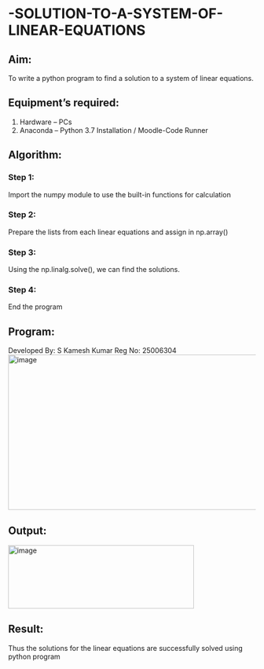 # -SOLUTION-TO-A-SYSTEM-OF-LINEAR-EQUATIONS
## Aim:
To write a python program to find a solution to a system of linear equations.
## Equipment’s required:
1. 	Hardware – PCs
2. 	Anaconda – Python 3.7 Installation / Moodle-Code Runner
## Algorithm:
### Step 1: 
Import the numpy module to use the built-in functions for calculation
### Step 2: 
Prepare the lists from each linear equations and assign in np.array()
### Step 3: 
Using the np.linalg.solve(), we can find the solutions.
### Step 4: 
End the program
## Program:
Developed By: S Kamesh Kumar
Reg No: 25006304
<img width="560" height="316" alt="image" src="https://github.com/user-attachments/assets/6ca316c4-0e13-48e1-ad9a-b7de7d2b2a9d" />


## Output:
<img width="378" height="129" alt="image" src="https://github.com/user-attachments/assets/52fd0577-64c0-4dee-9915-70a17c7ec7df" />

## Result: 
Thus the solutions for the linear equations are successfully solved using python program

